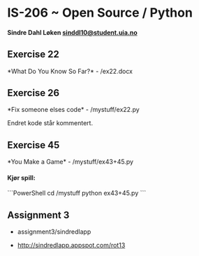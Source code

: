 IS-206 ~ Open Source / Python
=============================


<h4>

Sindre Dahl Løken
sinddl10@student.uia.no




</h4>



<h2>Exercise 22</h2>
*What Do You Know So Far?*
 - /ex22.docx



<h2>Exercise 26</h2>
*Fix someone elses code*
- /mystuff/ex22.py

Endret kode står kommentert.



<h2>Exercise 45</h2>
*You Make a Game*
- /mystuff/ex43+45.py

<h4>Kjør spill:</h4>
```PowerShell
    cd /mystuff
    python ex43+45.py
```


<h2>Assignment 3</h2>

- assignment3/sindredlapp

- http://sindredlapp.appspot.com/rot13
